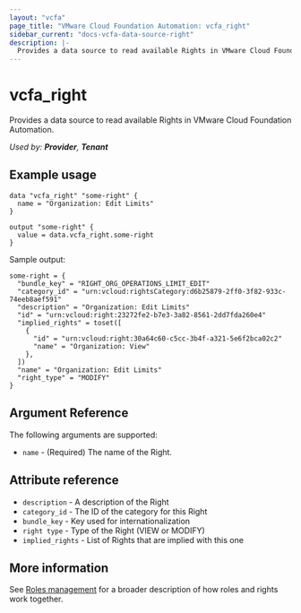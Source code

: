 ```yaml
---
layout: "vcfa"
page_title: "VMware Cloud Foundation Automation: vcfa_right"
sidebar_current: "docs-vcfa-data-source-right"
description: |-
  Provides a data source to read available Rights in VMware Cloud Foundation Automation.
---
```


# vcfa\_right

Provides a data source to read available Rights in VMware Cloud Foundation Automation.

_Used by: **Provider**, **Tenant**_

## Example usage

```hcl
data "vcfa_right" "some-right" {
  name = "Organization: Edit Limits"
}

output "some-right" {
  value = data.vcfa_right.some-right
}
```

Sample output:
```
some-right = {
  "bundle_key" = "RIGHT_ORG_OPERATIONS_LIMIT_EDIT"
  "category_id" = "urn:vcloud:rightsCategory:d6b25879-2ff0-3f82-933c-74eeb8aef591"
  "description" = "Organization: Edit Limits"
  "id" = "urn:vcloud:right:23272fe2-b7e3-3a82-8561-2dd7fda260e4"
  "implied_rights" = toset([
    {
      "id" = "urn:vcloud:right:30a64c60-c5cc-3b4f-a321-5e6f2bca02c2"
      "name" = "Organization: View"
    },
  ])
  "name" = "Organization: Edit Limits"
  "right_type" = "MODIFY"
}
```

## Argument Reference

The following arguments are supported:

* `name` - (Required) The name of the Right.

## Attribute reference

* `description` - A description of the Right
* `category_id` - The ID of the category for this Right
* `bundle_key` - Key used for internationalization
* `right type` - Type of the Right (VIEW or MODIFY)
* `implied_rights` - List of Rights that are implied with this one

## More information

See [Roles management](/providers/vmware/vcd/latest/docs/guides/roles_management) for a broader description of how roles and
rights work together.